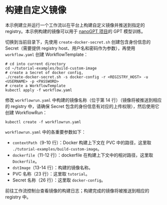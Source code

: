 # 构建自定义镜像

本示例建立并运行一个工作流以在平台上构建自定义镜像并推送到指定的 registry。本示例构建的镜像可以用于 [nanoGPT 项目](https://github.com/karpathy/nanoGPT)的 GPT 模型训练。

切换到当前目录下，先使用 `create-docker-secret.sh` 创建包含身份信息的 Secret（需要提供 registry host、用户名和密码作为参数），再使用 `workflow.yaml` 创建 WorkflowTemplate：

```shell
# cd into current directory
cd ~/tutorial-examples/build-custom-image
# create a Secret of docker config, 
./create-docker-secret.sh -s docker-config -r <REGISTRY_HOST> -u <USERNAME> -p <PASSWORD>
# create a WorkflowTemplate
kubectl apply -f workflow.yaml
```

修改 `workflowrun.yaml` 中构建的镜像名称（位于第 14 行）（镜像将被推送到相应的 registry 中，请确保 Secret 包含的身份信息有对应的上传权限），然后使用它创建 WorkflowRun：

```shell
kubectl create -f workflowrun.yaml
```

`workflowrun.yaml` 中的各重要参数如下：

* `contextPath`（9-10 行）：Docker 构建上下文在 PVC 中的路径，这里取 `./tutorial-examples/build-custom-image`。
* `dockerfile`（11-12 行）：dockerfile 在构建上下文中的相对路径，这里取 `Dockerfile`。
* `dstImage`（13-14 行）：构建的镜像名称。
* PVC 名称（23 行）：这里取 `tutorial`。
* Secret 名称（26 行）：这里取 `docker-config`。

前往工作流控制台查看镜像的构建日志；构建完成的镜像将被推送到相应的 registry 中。

